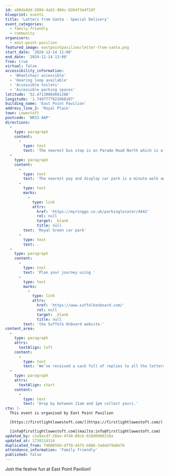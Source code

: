 ```yaml
---
id: a98da4dd-2084-4a52-904c-0264f3e4f2df
blueprint: events
title: 'Letters from Santa - Special Delivery'
event_categories:
  - family-friendly
  - community
organisers:
  - east-point-pavilion
featured_image: eastpointpavilion/letter-from-santa.png
start_date: '2024-12-14 11:00'
end_date: '2024-12-14 13:00'
free: true
virtual: false
accessibility_information:
  - 'Wheelchair accessible'
  - 'Hearing loop available'
  - 'Accessible toilets'
  - 'Accessible parking spaces'
latitude: '52.47138864661286'
longitude: '1.7497777921068107'
building_name: 'East Point Pavilion'
address_line_2: 'Royal Plain'
town: Lowestoft
postcode: 'NR33 0AP'
directions:
  -
    type: paragraph
    content:
      -
        type: text
        text: 'The nearest bus stop is on Parade Road North which is a three minute walk from East Point Pavilion. There is a selection of buses which connect us to the town centre for example, No X2, X22 and 109.'
  -
    type: paragraph
    content:
      -
        type: text
        text: 'The nearest pay and display car park is a minute walk away at '
      -
        type: text
        marks:
          -
            type: link
            attrs:
              href: 'https://myringgo.co.uk/parkinglocator/4442'
              rel: null
              target: _blank
              title: null
        text: 'Royal Green car park'
      -
        type: text
        text: .
  -
    type: paragraph
    content:
      -
        type: text
        text: 'Plan your journey using '
      -
        type: text
        marks:
          -
            type: link
            attrs:
              href: 'https://www.suffolkonboard.com/'
              rel: null
              target: _blank
              title: null
        text: 'the Suffolk Onboard website.'
content_area:
  -
    type: paragraph
    attrs:
      textAlign: left
    content:
      -
        type: text
        text: 'We’ve received a sack full of replies to all the letters posted into our EPP North Pole Express Mail Box last weekend!'
  -
    type: paragraph
    attrs:
      textAlign: start
    content:
      -
        type: text
        text: 'Drop by between 11am and 1pm collect yours.'
cta: |-
  This event is organised by East Point Pavilion

  [https://firstlightlowestoft.com/](https://firstlightlowestoft.com/)

  [info@firstlightlowestoft.com](mailto:info@firstlightlowestoft.com)
updated_by: c2a9acd7-26be-4f49-89cb-918d0960210a
updated_at: 1730114314
duplicated_from: f400659d-dff0-44f5-b886-3a0eb79a0e76
attendance_information: 'Family friendly'
published: false
---
```

Join the festive fun at East Point Pavilion!